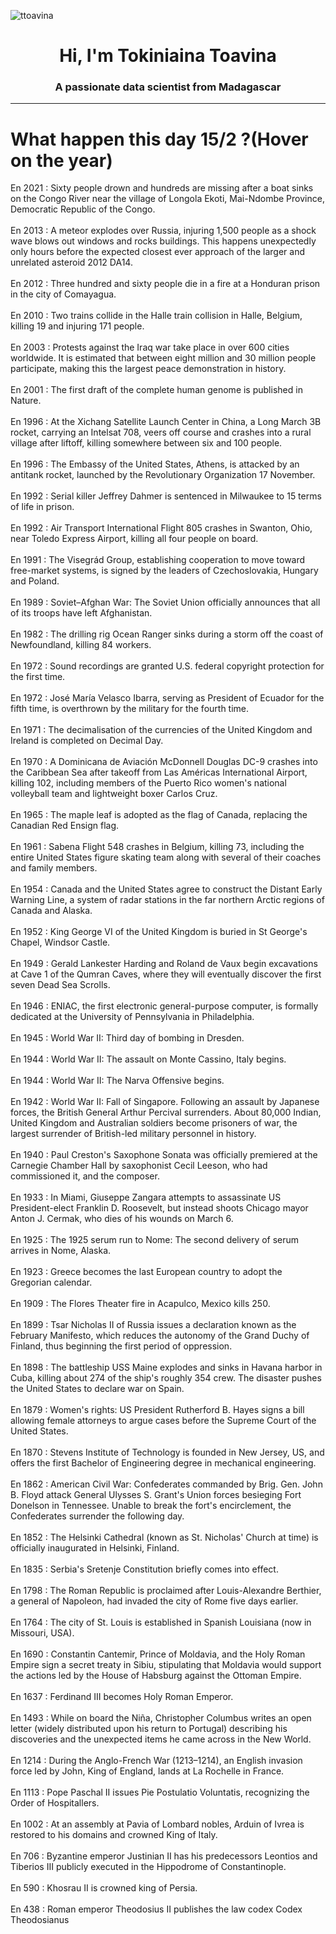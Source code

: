 
<p align="left"> <img src="https://komarev.com/ghpvc/?username=ttoavina&label=Profile%20views&color=0e75b6&style=flat" alt="ttoavina" /> </p>
<h1 align="center">Hi, I'm Tokiniaina Toavina</h1>
<h3 align="center">A passionate data scientist from Madagascar</h3>
    
<hr/>
<h1> What happen this day 15/2 ?(Hover on the year)</h1>

En 2021 : Sixty people drown and hundreds are missing after a boat sinks on the Congo River near the village of Longola Ekoti, Mai-Ndombe Province, Democratic Republic of the Congo.
<br/><br/>
En 2013 : A meteor explodes over Russia, injuring 1,500 people as a shock wave blows out windows and rocks buildings. This happens unexpectedly only hours before the expected closest ever approach of the larger and unrelated asteroid 2012 DA14.
<br/><br/>
En 2012 : Three hundred and sixty people die in a fire at a Honduran prison in the city of Comayagua.
<br/><br/>
En 2010 : Two trains collide in the Halle train collision in Halle, Belgium, killing 19 and injuring 171 people.
<br/><br/>
En 2003 : Protests against the Iraq war take place in over 600 cities worldwide. It is estimated that between eight million and 30 million people participate, making this the largest peace demonstration in history.
<br/><br/>
En 2001 : The first draft of the complete human genome is published in Nature.
<br/><br/>
En 1996 : At the Xichang Satellite Launch Center in China, a Long March 3B rocket, carrying an Intelsat 708, veers off course and crashes into a rural village after liftoff, killing somewhere between six and 100 people.
<br/><br/>
En 1996 : The Embassy of the United States, Athens, is attacked by an antitank rocket, launched by the Revolutionary Organization 17 November.
<br/><br/>
En 1992 : Serial killer Jeffrey Dahmer is sentenced in Milwaukee to 15 terms of life in prison.
<br/><br/>
En 1992 : Air Transport International Flight 805 crashes in Swanton, Ohio, near Toledo Express Airport, killing all four people on board.
<br/><br/>
En 1991 : The Visegrád Group, establishing cooperation to move toward free-market systems, is signed by the leaders of Czechoslovakia, Hungary and Poland.
<br/><br/>
En 1989 : Soviet–Afghan War: The Soviet Union officially announces that all of its troops have left Afghanistan.
<br/><br/>
En 1982 : The drilling rig Ocean Ranger sinks during a storm off the coast of Newfoundland, killing 84 workers.
<br/><br/>
En 1972 : Sound recordings are granted U.S. federal copyright protection for the first time.
<br/><br/>
En 1972 : José María Velasco Ibarra, serving as President of Ecuador for the fifth time, is overthrown by the military for the fourth time.
<br/><br/>
En 1971 : The decimalisation of the currencies of the United Kingdom and Ireland is completed on Decimal Day.
<br/><br/>
En 1970 : A Dominicana de Aviación McDonnell Douglas DC-9 crashes into the Caribbean Sea after takeoff from Las Américas International Airport, killing 102, including members of the Puerto Rico women's national volleyball team and lightweight boxer Carlos Cruz.
<br/><br/>
En 1965 : The maple leaf is adopted as the flag of Canada, replacing the Canadian Red Ensign flag.
<br/><br/>
En 1961 : Sabena Flight 548 crashes in Belgium, killing 73, including the entire United States figure skating team along with several of their coaches and family members.
<br/><br/>
En 1954 : Canada and the United States agree to construct the Distant Early Warning Line, a system of radar stations in the far northern Arctic regions of Canada and Alaska.
<br/><br/>
En 1952 : King George VI of the United Kingdom is buried in St George's Chapel, Windsor Castle.
<br/><br/>
En 1949 : Gerald Lankester Harding and Roland de Vaux begin excavations at Cave 1 of the Qumran Caves, where they will eventually discover the first seven Dead Sea Scrolls.
<br/><br/>
En 1946 : ENIAC, the first electronic general-purpose computer, is formally dedicated at the University of Pennsylvania in Philadelphia.
<br/><br/>
En 1945 : World War II: Third day of bombing in Dresden.
<br/><br/>
En 1944 : World War II: The assault on Monte Cassino, Italy begins.
<br/><br/>
En 1944 : World War II: The Narva Offensive begins.
<br/><br/>
En 1942 : World War II: Fall of Singapore. Following an assault by Japanese forces, the British General Arthur Percival surrenders. About 80,000 Indian, United Kingdom and Australian soldiers become prisoners of war, the largest surrender of British-led military personnel in history.
<br/><br/>
En 1940 : Paul Creston's Saxophone Sonata was officially premiered at the Carnegie Chamber Hall by saxophonist Cecil Leeson, who had commissioned it, and the composer.
<br/><br/>
En 1933 : In Miami, Giuseppe Zangara attempts to assassinate US President-elect Franklin D. Roosevelt, but instead shoots Chicago mayor Anton J. Cermak, who dies of his wounds on March 6.
<br/><br/>
En 1925 : The 1925 serum run to Nome: The second delivery of serum arrives in Nome, Alaska.
<br/><br/>
En 1923 : Greece becomes the last European country to adopt the Gregorian calendar.
<br/><br/>
En 1909 : The Flores Theater fire in Acapulco, Mexico kills 250.
<br/><br/>
En 1899 : Tsar Nicholas II of Russia issues a declaration known as the February Manifesto, which reduces the autonomy of the Grand Duchy of Finland, thus beginning the first period of oppression.
<br/><br/>
En 1898 : The battleship USS Maine explodes and sinks in Havana harbor in Cuba, killing about 274 of the ship's roughly 354 crew. The disaster pushes the United States to declare war on Spain.
<br/><br/>
En 1879 : Women's rights: US President Rutherford B. Hayes signs a bill allowing female attorneys to argue cases before the Supreme Court of the United States.
<br/><br/>
En 1870 : Stevens Institute of Technology is founded in New Jersey, US, and offers the first Bachelor of Engineering degree in mechanical engineering.
<br/><br/>
En 1862 : American Civil War: Confederates commanded by Brig. Gen. John B. Floyd attack General Ulysses S. Grant's Union forces besieging Fort Donelson in Tennessee. Unable to break the fort's encirclement, the Confederates surrender the following day.
<br/><br/>
En 1852 : The Helsinki Cathedral (known as St. Nicholas' Church at time) is officially inaugurated in Helsinki, Finland.
<br/><br/>
En 1835 : Serbia's Sretenje Constitution briefly comes into effect.
<br/><br/>
En 1798 : The Roman Republic is proclaimed after Louis-Alexandre Berthier, a general of Napoleon, had invaded the city of Rome five days earlier.
<br/><br/>
En 1764 : The city of St. Louis is established in Spanish Louisiana (now in Missouri, USA).
<br/><br/>
En 1690 : Constantin Cantemir, Prince of Moldavia, and the Holy Roman Empire sign a secret treaty in Sibiu, stipulating that Moldavia would support the actions led by the House of Habsburg against the Ottoman Empire.
<br/><br/>
En 1637 : Ferdinand III becomes Holy Roman Emperor.
<br/><br/>
En 1493 : While on board the Niña, Christopher Columbus writes an open letter (widely distributed upon his return to Portugal) describing his discoveries and the unexpected items he came across in the New World.
<br/><br/>
En 1214 : During the Anglo-French War (1213–1214), an English invasion force led by John, King of England, lands at La Rochelle in France.
<br/><br/>
En 1113 : Pope Paschal II issues Pie Postulatio Voluntatis, recognizing the Order of Hospitallers.
<br/><br/>
En 1002 : At an assembly at Pavia of Lombard nobles, Arduin of Ivrea is restored to his domains and crowned King of Italy.
<br/><br/>
En 706 : Byzantine emperor Justinian II has his predecessors Leontios and Tiberios III publicly executed in the Hippodrome of Constantinople.
<br/><br/>
En 590 : Khosrau II is crowned king of Persia.
<br/><br/>
En 438 : Roman emperor Theodosius II publishes the law codex Codex Theodosianus
<br/><br/>

